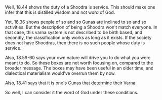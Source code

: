 Well, 18.44 shows the duty of a Shoodra is service. This should make one infer that this is distilled wisdom and not word of God.

Yet, 18.36 shows people of so and so Gunas are inclined to so and so activities. But the description of being a Shoodra won't match everyone. In that case, this varna system is not described to be birth based, and secondly, the classification only works as long as it exists. If the society does not have Shoodras, then there is no such people whose duty is service.

Also, 18.59-60 says your own nature will drive you to do what you were meant to do. So these boxes are not worth focusing on, compared to the broader message. The boxes may have been useful in an older time, and dialectical materialism would've overrun them by now.

Also, 18.41 says that it is one's Gunas that determine their Varna.

So well, I can consider it the word of God under these conditions.